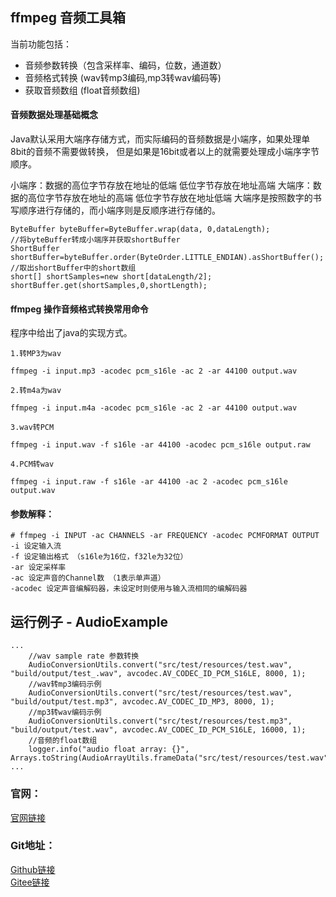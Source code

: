 ## ffmpeg 音频工具箱

当前功能包括：
- 音频参数转换（包含采样率、编码，位数，通道数）
- 音频格式转换 (wav转mp3编码,mp3转wav编码等)
- 获取音频数组 (float音频数组)

#### 音频数据处理基础概念
Java默认采用大端序存储方式，而实际编码的音频数据是小端序，如果处理单8bit的音频不需要做转换，
但是如果是16bit或者以上的就需要处理成小端序字节顺序。

小端序：数据的高位字节存放在地址的低端 低位字节存放在地址高端
大端序：数据的高位字节存放在地址的高端 低位字节存放在地址低端
大端序是按照数字的书写顺序进行存储的，而小端序则是反顺序进行存储的。
```text
ByteBuffer byteBuffer=ByteBuffer.wrap(data, 0,dataLength);
//将byteBuffer转成小端序并获取shortBuffer
ShortBuffer shortBuffer=byteBuffer.order(ByteOrder.LITTLE_ENDIAN).asShortBuffer();
//取出shortBuffer中的short数组
short[] shortSamples=new short[dataLength/2];
shortBuffer.get(shortSamples,0,shortLength);
```

#### ffmpeg 操作音频格式转换常用命令
程序中给出了java的实现方式。
```text
1.转MP3为wav

ffmpeg -i input.mp3 -acodec pcm_s16le -ac 2 -ar 44100 output.wav

2.转m4a为wav

ffmpeg -i input.m4a -acodec pcm_s16le -ac 2 -ar 44100 output.wav

3.wav转PCM

ffmpeg -i input.wav -f s16le -ar 44100 -acodec pcm_s16le output.raw

4.PCM转wav

ffmpeg -i input.raw -f s16le -ar 44100 -ac 2 -acodec pcm_s16le output.wav

```
#### 参数解释：
```text
# ffmpeg -i INPUT -ac CHANNELS -ar FREQUENCY -acodec PCMFORMAT OUTPUT
-i 设定输入流
-f 设定输出格式 （s16le为16位，f32le为32位）
-ar 设定采样率
-ac 设定声音的Channel数 （1表示单声道）
-acodec 设定声音编解码器，未设定时则使用与输入流相同的编解码器
```

## 运行例子 - AudioExample
```text
...
    //wav sample rate 参数转换
    AudioConversionUtils.convert("src/test/resources/test.wav", "build/output/test_.wav", avcodec.AV_CODEC_ID_PCM_S16LE, 8000, 1);
    //wav转mp3编码示例
    AudioConversionUtils.convert("src/test/resources/test.wav", "build/output/test.mp3", avcodec.AV_CODEC_ID_MP3, 8000, 1);
    //mp3转wav编码示例
    AudioConversionUtils.convert("src/test/resources/test.mp3", "build/output/test.wav", avcodec.AV_CODEC_ID_PCM_S16LE, 16000, 1);
    //音频的float数组
    logger.info("audio float array: {}", Arrays.toString(AudioArrayUtils.frameData("src/test/resources/test.wav")));
...

```

### 官网：
[官网链接](http://www.aias.top/)

### Git地址：   
[Github链接](https://github.com/mymagicpower/AIAS)    
[Gitee链接](https://gitee.com/mymagicpower/AIAS)   
